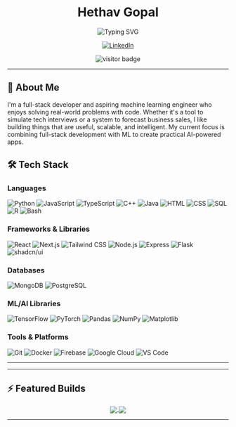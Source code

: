 <!-- Name Header -->
<h1 align="center">Hethav Gopal</h1>

<!-- Typing SVG -->
<div align="center">
  <img src="https://readme-typing-svg.demolab.com?font=Fira+Code&size=28&duration=2000&pause=800&color=F7F7F7&width=750&lines=Full-Stack+Developer;Aspiring+ML+Engineer;Building+Real-World+AI+Apps" alt="Typing SVG" />
</div>

<!-- Social Icons -->
<p align="center">
  <a href="https://linkedin.com/in/hethav-gopal" target="_blank">
    <img src="https://img.shields.io/badge/LinkedIn-%230077B5?style=for-the-badge&logo=linkedin&logoColor=white" alt="LinkedIn">
  </a>
</p>

<!-- Visitor Badge -->
<p align="center">
  <img src="https://komarev.com/ghpvc/?username=HethavGopal&label=Visitors&style=flat-square&color=blue" alt="visitor badge" />
</p>

---

## 👋 About Me

I'm a full-stack developer and aspiring machine learning engineer who enjoys solving real-world problems with code. Whether it's a tool to simulate tech interviews or a system to forecast business sales, I like building things that are useful, scalable, and intelligent. My current focus is combining full-stack development with ML to create practical AI-powered apps.


## 🛠️ Tech Stack

### Languages  
![Python](https://img.shields.io/badge/-Python-3776AB?style=flat&logo=python&logoColor=white)
![JavaScript](https://img.shields.io/badge/-JavaScript-F7DF1E?style=flat&logo=javascript&logoColor=black)
![TypeScript](https://img.shields.io/badge/-TypeScript-3178C6?style=flat&logo=typescript&logoColor=white)
![C++](https://img.shields.io/badge/-C++-00599C?style=flat&logo=c%2B%2B&logoColor=white)
![Java](https://img.shields.io/badge/-Java-ED8B00?style=flat&logo=java&logoColor=white)
![HTML](https://img.shields.io/badge/-HTML-E34F26?style=flat&logo=html5&logoColor=white)
![CSS](https://img.shields.io/badge/-CSS-1572B6?style=flat&logo=css3&logoColor=white)
![SQL](https://img.shields.io/badge/-SQL-4479A1?style=flat&logo=mysql&logoColor=white)
![R](https://img.shields.io/badge/-R-276DC3?style=flat&logo=r&logoColor=white)
![Bash](https://img.shields.io/badge/-Bash-121011?style=flat&logo=gnu-bash&logoColor=white)

### Frameworks & Libraries  
![React](https://img.shields.io/badge/-React-61DAFB?style=flat&logo=react&logoColor=black)
![Next.js](https://img.shields.io/badge/-Next.js-000000?style=flat&logo=next.js&logoColor=white)
![Tailwind CSS](https://img.shields.io/badge/-Tailwind-06B6D4?style=flat&logo=tailwind-css&logoColor=white)
![Node.js](https://img.shields.io/badge/-Node.js-339933?style=flat&logo=node.js&logoColor=white)
![Express](https://img.shields.io/badge/-Express-000000?style=flat&logo=express&logoColor=white)
![Flask](https://img.shields.io/badge/-Flask-000000?style=flat&logo=flask&logoColor=white)
![shadcn/ui](https://img.shields.io/badge/-shadcn/ui-000?style=flat)

### Databases  
![MongoDB](https://img.shields.io/badge/-MongoDB-47A248?style=flat&logo=mongodb&logoColor=white)
![PostgreSQL](https://img.shields.io/badge/-PostgreSQL-336791?style=flat&logo=postgresql&logoColor=white)

### ML/AI Libraries  
![TensorFlow](https://img.shields.io/badge/-TensorFlow-FF6F00?style=flat&logo=tensorflow&logoColor=white)
![PyTorch](https://img.shields.io/badge/-PyTorch-EE4C2C?style=flat&logo=pytorch&logoColor=white)
![Pandas](https://img.shields.io/badge/-Pandas-150458?style=flat&logo=pandas&logoColor=white)
![NumPy](https://img.shields.io/badge/-NumPy-013243?style=flat&logo=numpy&logoColor=white)
![Matplotlib](https://img.shields.io/badge/-Matplotlib-11557C?style=flat)

### Tools & Platforms  
![Git](https://img.shields.io/badge/-Git-F05032?style=flat&logo=git&logoColor=white)
![Docker](https://img.shields.io/badge/-Docker-2496ED?style=flat&logo=docker&logoColor=white)
![Firebase](https://img.shields.io/badge/-Firebase-FFCA28?style=flat&logo=firebase&logoColor=black)
![Google Cloud](https://img.shields.io/badge/-Google%20Cloud-4285F4?style=flat&logo=google-cloud&logoColor=white)
![VS Code](https://img.shields.io/badge/-VS%20Code-007ACC?style=flat&logo=visual-studio-code&logoColor=white)

---

---

## ⚡ Featured Builds

<div align="center">
  
  <a href="https://github.com/HethavGopal/vettai" target="_blank">
    <img align="center" src="https://github-readme-stats.vercel.app/api/pin/?username=HethavGopal&repo=vettai&theme=radical" />
  </a>
  <a href="https://github.com/HethavGopal/ForeCast" target="_blank">
    <img align="center" src="https://github-readme-stats.vercel.app/api/pin/?username=HethavGopal&repo=ForeCast&theme=radical" />
  </a>
  
</div>

---


